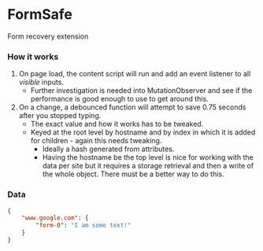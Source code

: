 # FormSafe
Form recovery extension

### How it works
1. On page load, the content script will run and add an event listener to all *visible* inputs.
	- Further investigation is needed into MutationObserver and see if the performance is good enough to use to get around this.
2. On a change, a debounced function will attempt to save 0.75 seconds after you stopped typing.
	- The exact value and how it works has to be tweaked.
	- Keyed at the root level by hostname and by index in which it is added for children - again this needs tweaking.
		- Ideally a hash generated from attributes.
		- Having the hostname be the top level is nice for working with the data per site but it requires a storage retrieval and then a write of the whole object. There must be a better way to do this.

### Data
```json
{
	"www.google.com": {
		"form-0": "I am some text!"
	}
}
```
